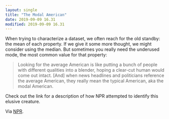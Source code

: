 ```yaml
---
layout: single
title: "The Modal American"
date: 2019-09-09 16.31
modified: 2019-09-09 16.31
---
```


When trying to characterize a dataset, we often reach for the old standby:
the mean of each property.
If we give it some more thought, we might consider using the median.
But sometimes you really need the underused mode, the most common value for that property:

> Looking for the average American is like putting a bunch of people with different qualities into a blender,
hoping a clear-cut human would come out intact.
> [And] when news headlines and politicians reference the average American, they really mean the typical American, aka the modal American.

Check out the link for a description of how NPR attempted to identify this elusive creature.

Via [NPR](https://www.npr.org/2019/08/28/755191639/episode-936-the-modal-american).
